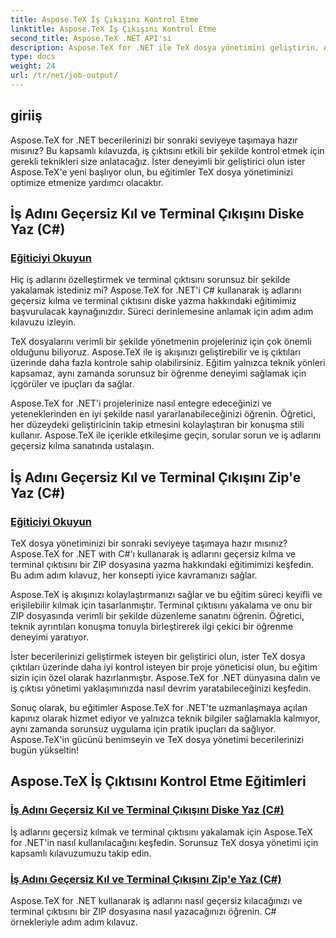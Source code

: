 ```yaml
---
title: Aspose.TeX İş Çıkışını Kontrol Etme
linktitle: Aspose.TeX İş Çıkışını Kontrol Etme
second_title: Aspose.TeX .NET API'si
description: Aspose.TeX for .NET ile TeX dosya yönetimini geliştirin. Adım adım kılavuzlarımızla C# kullanarak iş adlarını geçersiz kılmayı ve terminal çıktısını zahmetsizce yakalamayı öğrenin.
type: docs
weight: 24
url: /tr/net/job-output/
---
```


## giriiş

Aspose.TeX for .NET becerilerinizi bir sonraki seviyeye taşımaya hazır mısınız? Bu kapsamlı kılavuzda, iş çıktısını etkili bir şekilde kontrol etmek için gerekli teknikleri size anlatacağız. İster deneyimli bir geliştirici olun ister Aspose.TeX'e yeni başlıyor olun, bu eğitimler TeX dosya yönetiminizi optimize etmenize yardımcı olacaktır.

## İş Adını Geçersiz Kıl ve Terminal Çıkışını Diske Yaz (C#)
### [Eğiticiyi Okuyun](./override-job-name-disk-output-csharp/)

Hiç iş adlarını özelleştirmek ve terminal çıktısını sorunsuz bir şekilde yakalamak istediniz mi? Aspose.TeX for .NET'i C# kullanarak iş adlarını geçersiz kılma ve terminal çıktısını diske yazma hakkındaki eğitimimiz başvurulacak kaynağınızdır. Süreci derinlemesine anlamak için adım adım kılavuzu izleyin.

TeX dosyalarını verimli bir şekilde yönetmenin projeleriniz için çok önemli olduğunu biliyoruz. Aspose.TeX ile iş akışınızı geliştirebilir ve iş çıktıları üzerinde daha fazla kontrole sahip olabilirsiniz. Eğitim yalnızca teknik yönleri kapsamaz, aynı zamanda sorunsuz bir öğrenme deneyimi sağlamak için içgörüler ve ipuçları da sağlar.

Aspose.TeX for .NET'i projelerinize nasıl entegre edeceğinizi ve yeteneklerinden en iyi şekilde nasıl yararlanabileceğinizi öğrenin. Öğretici, her düzeydeki geliştiricinin takip etmesini kolaylaştıran bir konuşma stili kullanır. Aspose.TeX ile içerikle etkileşime geçin, sorular sorun ve iş adlarını geçersiz kılma sanatında ustalaşın.

## İş Adını Geçersiz Kıl ve Terminal Çıkışını Zip'e Yaz (C#)
### [Eğiticiyi Okuyun](./override-job-name-zip-output-csharp/)

TeX dosya yönetiminizi bir sonraki seviyeye taşımaya hazır mısınız? Aspose.TeX for .NET with C#'ı kullanarak iş adlarını geçersiz kılma ve terminal çıktısını bir ZIP dosyasına yazma hakkındaki eğitimimizi keşfedin. Bu adım adım kılavuz, her konsepti iyice kavramanızı sağlar.

Aspose.TeX iş akışınızı kolaylaştırmanızı sağlar ve bu eğitim süreci keyifli ve erişilebilir kılmak için tasarlanmıştır. Terminal çıktısını yakalama ve onu bir ZIP dosyasında verimli bir şekilde düzenleme sanatını öğrenin. Öğretici, teknik ayrıntıları konuşma tonuyla birleştirerek ilgi çekici bir öğrenme deneyimi yaratıyor.

İster becerilerinizi geliştirmek isteyen bir geliştirici olun, ister TeX dosya çıktıları üzerinde daha iyi kontrol isteyen bir proje yöneticisi olun, bu eğitim sizin için özel olarak hazırlanmıştır. Aspose.TeX for .NET dünyasına dalın ve iş çıktısı yönetimi yaklaşımınızda nasıl devrim yaratabileceğinizi keşfedin.

Sonuç olarak, bu eğitimler Aspose.TeX for .NET'te uzmanlaşmaya açılan kapınız olarak hizmet ediyor ve yalnızca teknik bilgiler sağlamakla kalmıyor, aynı zamanda sorunsuz uygulama için pratik ipuçları da sağlıyor. Aspose.TeX'in gücünü benimseyin ve TeX dosya yönetimi becerilerinizi bugün yükseltin!
## Aspose.TeX İş Çıktısını Kontrol Etme Eğitimleri
### [İş Adını Geçersiz Kıl ve Terminal Çıkışını Diske Yaz (C#)](./override-job-name-disk-output-csharp/)
İş adlarını geçersiz kılmak ve terminal çıktısını yakalamak için Aspose.TeX for .NET'in nasıl kullanılacağını keşfedin. Sorunsuz TeX dosya yönetimi için kapsamlı kılavuzumuzu takip edin.
### [İş Adını Geçersiz Kıl ve Terminal Çıkışını Zip'e Yaz (C#)](./override-job-name-zip-output-csharp/)
Aspose.TeX for .NET kullanarak iş adlarını nasıl geçersiz kılacağınızı ve terminal çıktısını bir ZIP dosyasına nasıl yazacağınızı öğrenin. C# örnekleriyle adım adım kılavuz.